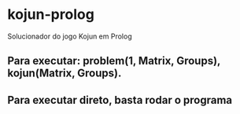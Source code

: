 # kojun-prolog
Solucionador do jogo Kojun em Prolog

## Para executar: problem(1, Matrix, Groups), kojun(Matrix, Groups).
## Para executar direto, basta rodar o programa
